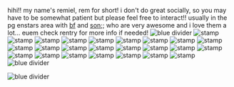 hihi!! my name's remiel, rem for short! i don't do great socially, so you may have to be somewhat patient but please feel free to interact!! usually in the pg enstars area with [bf](https://github.com/angelicfreak) and [son](https://github.com/Ffluffernutt);; who are very awesome and i love them a lot... euem check rentry for more info if needed!
![blue divider](https://64.media.tumblr.com/f0c18941348b84103d3415184bf38848/f7ec0cffe6574c86-c3/s2048x3072/6206d9d13b3811559c4d1d50a0ea6fde9279875d.pnj)
![stamp](https://images-wixmp-ed30a86b8c4ca887773594c2.wixmp.com/f/2a4269cb-2f67-4435-b4c0-5515d5613cc7/de37qmr-99705960-189f-43d4-bc8b-7035f3ccdaf3.png?token=eyJ0eXAiOiJKV1QiLCJhbGciOiJIUzI1NiJ9.eyJzdWIiOiJ1cm46YXBwOjdlMGQxODg5ODIyNjQzNzNhNWYwZDQxNWVhMGQyNmUwIiwiaXNzIjoidXJuOmFwcDo3ZTBkMTg4OTgyMjY0MzczYTVmMGQ0MTVlYTBkMjZlMCIsIm9iaiI6W1t7InBhdGgiOiJcL2ZcLzJhNDI2OWNiLTJmNjctNDQzNS1iNGMwLTU1MTVkNTYxM2NjN1wvZGUzN3Ftci05OTcwNTk2MC0xODlmLTQzZDQtYmM4Yi03MDM1ZjNjY2RhZjMucG5nIn1dXSwiYXVkIjpbInVybjpzZXJ2aWNlOmZpbGUuZG93bmxvYWQiXX0.6CdqqYThcbgJPzvLdB3VRlweSn6e5-9qd996jgkxv0s) ![stamp](https://images-wixmp-ed30a86b8c4ca887773594c2.wixmp.com/f/2a4269cb-2f67-4435-b4c0-5515d5613cc7/depjcim-d03210c1-51d1-4f61-bd2e-48a6b65335dd.png?token=eyJ0eXAiOiJKV1QiLCJhbGciOiJIUzI1NiJ9.eyJzdWIiOiJ1cm46YXBwOjdlMGQxODg5ODIyNjQzNzNhNWYwZDQxNWVhMGQyNmUwIiwiaXNzIjoidXJuOmFwcDo3ZTBkMTg4OTgyMjY0MzczYTVmMGQ0MTVlYTBkMjZlMCIsIm9iaiI6W1t7InBhdGgiOiJcL2ZcLzJhNDI2OWNiLTJmNjctNDQzNS1iNGMwLTU1MTVkNTYxM2NjN1wvZGVwamNpbS1kMDMyMTBjMS01MWQxLTRmNjEtYmQyZS00OGE2YjY1MzM1ZGQucG5nIn1dXSwiYXVkIjpbInVybjpzZXJ2aWNlOmZpbGUuZG93bmxvYWQiXX0.r9Hpy8fyM9ZUQfQRuFzddvBluiWvmJf26A5TBrGps8Q) ![stamp](https://external-media.spacehey.net/media/s2jU5x7cyyMyh4SDxTEX5P6iCBj4YPzjeYDX78axe-2o=/https://images-wixmp-ed30a86b8c4ca887773594c2.wixmp.com/f/74037890-f83c-468f-83cf-33aa7bea7e7f/d47htzh-05694e0b-a1d9-49ce-bf71-ce1cc9c13366.gif?token=eyJ0eXAiOiJKV1QiLCJhbGciOiJIUzI1NiJ9.eyJzdWIiOiJ1cm46YXBwOjdlMGQxODg5ODIyNjQzNzNhNWYwZDQxNWVhMGQyNmUwIiwiaXNzIjoidXJuOmFwcDo3ZTBkMTg4OTgyMjY0MzczYTVmMGQ0MTVlYTBkMjZlMCIsIm9iaiI6W1t7InBhdGgiOiJcL2ZcLzc0MDM3ODkwLWY4M2MtNDY4Zi04M2NmLTMzYWE3YmVhN2U3ZlwvZDQ3aHR6aC0wNTY5NGUwYi1hMWQ5LTQ5Y2UtYmY3MS1jZTFjYzljMTMzNjYuZ2lmIn1dXSwiYXVkIjpbInVybjpzZXJ2aWNlOmZpbGUuZG93bmxvYWQiXX0.FdPXtWZb4q5h_5aD2HmMhKhXEsRydV1j7jTSmwcLcuw) ![stamp](https://external-media.spacehey.net/media/sZZDev_KEjt7hgg4V8dodIu9Uf4MMBw69L88bimUFOYQ=/https://images-wixmp-ed30a86b8c4ca887773594c2.wixmp.com/f/a98d6b1b-2df5-4458-b2d6-9497a5e393b6/dauwwvu-64aafafd-14e2-48db-9eb2-a11a298d732a.png/v1/fill/w_99,h_56/my_boyfriend_is_my_best_friend_stamp_by_rainbow_lizzard_dauwwvu-fullview.png?token=eyJ0eXAiOiJKV1QiLCJhbGciOiJIUzI1NiJ9.eyJzdWIiOiJ1cm46YXBwOjdlMGQxODg5ODIyNjQzNzNhNWYwZDQxNWVhMGQyNmUwIiwiaXNzIjoidXJuOmFwcDo3ZTBkMTg4OTgyMjY0MzczYTVmMGQ0MTVlYTBkMjZlMCIsIm9iaiI6W1t7ImhlaWdodCI6Ijw9NTYiLCJwYXRoIjoiXC9mXC9hOThkNmIxYi0yZGY1LTQ0NTgtYjJkNi05NDk3YTVlMzkzYjZcL2RhdXd3dnUtNjRhYWZhZmQtMTRlMi00OGRiLTllYjItYTExYTI5OGQ3MzJhLnBuZyIsIndpZHRoIjoiPD05OSJ9XV0sImF1ZCI6WyJ1cm46c2VydmljZTppbWFnZS5vcGVyYXRpb25zIl19.rOpdeL8XJZ7HS4NXCyKxC7FBJK_MRa3JuhMAseV2W98) ![stamp](https://external-media.spacehey.net/media/s6qL5PYxbKVnJm0BAb33i24pyl-IDhMD-t9b8bgEOlEI=/https://images-wixmp-ed30a86b8c4ca887773594c2.wixmp.com/f/f7f32212-7f2b-41d5-b864-9a6ecf945203/da2p3hi-2626d16b-38af-4d64-8193-7125d67ae758.png/v1/fill/w_99,h_55/friendly_reminder_stamp__f2u__by_witchb0y_da2p3hi-fullview.png?token=eyJ0eXAiOiJKV1QiLCJhbGciOiJIUzI1NiJ9.eyJzdWIiOiJ1cm46YXBwOjdlMGQxODg5ODIyNjQzNzNhNWYwZDQxNWVhMGQyNmUwIiwiaXNzIjoidXJuOmFwcDo3ZTBkMTg4OTgyMjY0MzczYTVmMGQ0MTVlYTBkMjZlMCIsIm9iaiI6W1t7ImhlaWdodCI6Ijw9NTUiLCJwYXRoIjoiXC9mXC9mN2YzMjIxMi03ZjJiLTQxZDUtYjg2NC05YTZlY2Y5NDUyMDNcL2RhMnAzaGktMjYyNmQxNmItMzhhZi00ZDY0LTgxOTMtNzEyNWQ2N2FlNzU4LnBuZyIsIndpZHRoIjoiPD05OSJ9XV0sImF1ZCI6WyJ1cm46c2VydmljZTppbWFnZS5vcGVyYXRpb25zIl19._4fNgMGpf5wesx6XUVhYUY1zfgw0yCE3mdJzqqdDwqw) ![stamp](https://external-media.spacehey.net/media/s4uH1FHLzf4nvE10IDHrqguB3vO5U8F7dD20mFEgVuAU=/https://images-wixmp-ed30a86b8c4ca887773594c2.wixmp.com/f/d945a677-c004-4cae-9b50-4d6392b452cb/da5dsk5-1735acba-f868-4e16-8eec-1cb00575a917.gif?token=eyJ0eXAiOiJKV1QiLCJhbGciOiJIUzI1NiJ9.eyJzdWIiOiJ1cm46YXBwOjdlMGQxODg5ODIyNjQzNzNhNWYwZDQxNWVhMGQyNmUwIiwiaXNzIjoidXJuOmFwcDo3ZTBkMTg4OTgyMjY0MzczYTVmMGQ0MTVlYTBkMjZlMCIsIm9iaiI6W1t7InBhdGgiOiJcL2ZcL2Q5NDVhNjc3LWMwMDQtNGNhZS05YjUwLTRkNjM5MmI0NTJjYlwvZGE1ZHNrNS0xNzM1YWNiYS1mODY4LTRlMTYtOGVlYy0xY2IwMDU3NWE5MTcuZ2lmIn1dXSwiYXVkIjpbInVybjpzZXJ2aWNlOmZpbGUuZG93bmxvYWQiXX0.AFomLenIljWhTlAPIHVSnLHza_FtE1kUgFI6eqyF-rw) ![stamp](https://external-media.spacehey.net/media/sFXHIug66KsfBds6ua_cQ5b4Vcgqac1MKOYMfcN4wL2M=/https://images-wixmp-ed30a86b8c4ca887773594c2.wixmp.com/f/3d3655b7-467f-4394-ac71-50e0c1dfcff8/ddccl9o-a9b32efc-de5c-4617-8bd5-94b82f66f23d.png/v1/fill/w_99,h_56/achillean_stamp_by_sunbirds_ddccl9o-fullview.png?token=eyJ0eXAiOiJKV1QiLCJhbGciOiJIUzI1NiJ9.eyJzdWIiOiJ1cm46YXBwOjdlMGQxODg5ODIyNjQzNzNhNWYwZDQxNWVhMGQyNmUwIiwiaXNzIjoidXJuOmFwcDo3ZTBkMTg4OTgyMjY0MzczYTVmMGQ0MTVlYTBkMjZlMCIsIm9iaiI6W1t7ImhlaWdodCI6Ijw9NTYiLCJwYXRoIjoiXC9mXC8zZDM2NTViNy00NjdmLTQzOTQtYWM3MS01MGUwYzFkZmNmZjhcL2RkY2NsOW8tYTliMzJlZmMtZGU1Yy00NjE3LThiZDUtOTRiODJmNjZmMjNkLnBuZyIsIndpZHRoIjoiPD05OSJ9XV0sImF1ZCI6WyJ1cm46c2VydmljZTppbWFnZS5vcGVyYXRpb25zIl19.xRpzFMaND2XSz2x1fEgcIfZJ2uatmrGYaJFkgawnJik) ![stamp](https://external-media.spacehey.net/media/sbAZ0oZkEqJmAp90hJFSGQYklqL3uXhgE9X7rLc6ylxw=/https://images-wixmp-ed30a86b8c4ca887773594c2.wixmp.com/f/bcf5ac68-e2b5-49d8-9ea9-736d45aa6321/dafmpih-473072cd-f98c-4d9b-8ffd-ac35100ef243.png/v1/fill/w_99,h_56/asexual_pride_stamp_by_destinysgrace_dafmpih-fullview.png?token=eyJ0eXAiOiJKV1QiLCJhbGciOiJIUzI1NiJ9.eyJzdWIiOiJ1cm46YXBwOjdlMGQxODg5ODIyNjQzNzNhNWYwZDQxNWVhMGQyNmUwIiwiaXNzIjoidXJuOmFwcDo3ZTBkMTg4OTgyMjY0MzczYTVmMGQ0MTVlYTBkMjZlMCIsIm9iaiI6W1t7ImhlaWdodCI6Ijw9NTYiLCJwYXRoIjoiXC9mXC9iY2Y1YWM2OC1lMmI1LTQ5ZDgtOWVhOS03MzZkNDVhYTYzMjFcL2RhZm1waWgtNDczMDcyY2QtZjk4Yy00ZDliLThmZmQtYWMzNTEwMGVmMjQzLnBuZyIsIndpZHRoIjoiPD05OSJ9XV0sImF1ZCI6WyJ1cm46c2VydmljZTppbWFnZS5vcGVyYXRpb25zIl19.jHNsaJ0PX5HWBNNQ7x0AeriiH8rH2A87eRVQ_T-9KqQ) ![stamp](https://external-media.spacehey.net/media/s7FpRQBmRoa53HYBASmZF8UPKZJoLJ2LIHRLfNeysM1o=/https://images-wixmp-ed30a86b8c4ca887773594c2.wixmp.com/f/bcf5ac68-e2b5-49d8-9ea9-736d45aa6321/dafmo7b-a5c034ae-2335-4e98-b427-26529d6fe4a8.png/v1/fill/w_99,h_56/transgender_pride_stamp_by_destinysgrace_dafmo7b-fullview.png?token=eyJ0eXAiOiJKV1QiLCJhbGciOiJIUzI1NiJ9.eyJzdWIiOiJ1cm46YXBwOjdlMGQxODg5ODIyNjQzNzNhNWYwZDQxNWVhMGQyNmUwIiwiaXNzIjoidXJuOmFwcDo3ZTBkMTg4OTgyMjY0MzczYTVmMGQ0MTVlYTBkMjZlMCIsIm9iaiI6W1t7ImhlaWdodCI6Ijw9NTYiLCJwYXRoIjoiXC9mXC9iY2Y1YWM2OC1lMmI1LTQ5ZDgtOWVhOS03MzZkNDVhYTYzMjFcL2RhZm1vN2ItYTVjMDM0YWUtMjMzNS00ZTk4LWI0MjctMjY1MjlkNmZlNGE4LnBuZyIsIndpZHRoIjoiPD05OSJ9XV0sImF1ZCI6WyJ1cm46c2VydmljZTppbWFnZS5vcGVyYXRpb25zIl19.hbgt4h5fPa23_wmPM6d8h3Sge6fjDrABnNGXdc7C7rg) ![stamp](https://external-media.spacehey.net/media/sAqNlGRvj4R73MXgzufZMWXYt8pbMi2yxC3-wxdH76Vo=/https://images-wixmp-ed30a86b8c4ca887773594c2.wixmp.com/f/5f8f5aa2-b3ec-4042-8fb6-74219bd45757/d4nhktw-7741171c-cc96-45f4-9028-f657cc45fac3.gif?token=eyJ0eXAiOiJKV1QiLCJhbGciOiJIUzI1NiJ9.eyJzdWIiOiJ1cm46YXBwOjdlMGQxODg5ODIyNjQzNzNhNWYwZDQxNWVhMGQyNmUwIiwiaXNzIjoidXJuOmFwcDo3ZTBkMTg4OTgyMjY0MzczYTVmMGQ0MTVlYTBkMjZlMCIsIm9iaiI6W1t7InBhdGgiOiJcL2ZcLzVmOGY1YWEyLWIzZWMtNDA0Mi04ZmI2LTc0MjE5YmQ0NTc1N1wvZDRuaGt0dy03NzQxMTcxYy1jYzk2LTQ1ZjQtOTAyOC1mNjU3Y2M0NWZhYzMuZ2lmIn1dXSwiYXVkIjpbInVybjpzZXJ2aWNlOmZpbGUuZG93bmxvYWQiXX0.rNSIfqN3dUy4LadGZflwCrwMdkAtWGmES3wSGSCV0KM) ![stamp](https://external-media.spacehey.net/media/sTvfkfAB7T388AmDaGs4Mn8EXe9O1QXvfKBnJguNSR6w=/https://images-wixmp-ed30a86b8c4ca887773594c2.wixmp.com/f/fd695a56-b840-4407-bf9c-ea0939b5cb16/dbs8ezg-17e37aee-ac3a-45d3-ac43-5e669acc7ad7.gif?token=eyJ0eXAiOiJKV1QiLCJhbGciOiJIUzI1NiJ9.eyJzdWIiOiJ1cm46YXBwOjdlMGQxODg5ODIyNjQzNzNhNWYwZDQxNWVhMGQyNmUwIiwiaXNzIjoidXJuOmFwcDo3ZTBkMTg4OTgyMjY0MzczYTVmMGQ0MTVlYTBkMjZlMCIsIm9iaiI6W1t7InBhdGgiOiJcL2ZcL2ZkNjk1YTU2LWI4NDAtNDQwNy1iZjljLWVhMDkzOWI1Y2IxNlwvZGJzOGV6Zy0xN2UzN2FlZS1hYzNhLTQ1ZDMtYWM0My01ZTY2OWFjYzdhZDcuZ2lmIn1dXSwiYXVkIjpbInVybjpzZXJ2aWNlOmZpbGUuZG93bmxvYWQiXX0.fqJ_PZU2oCUi0waQcgsZDqYmRH_IbJ3nBFoNfPVW8Do) ![stamp](https://external-media.spacehey.net/media/sK7eVnZKQGEUqjPWi-G4zVspp1nhUpTvZVI_dJQkVzW4=/https://images-wixmp-ed30a86b8c4ca887773594c2.wixmp.com/f/0770f9ec-ed13-4241-a92d-b57b1228495c/d96bjzb-f295cac8-9b51-4874-b7df-8f4928473432.png/v1/fill/w_99,h_56/_c_69__i_love_plants_for_bubblegid_by_wishmasteralchemist_d96bjzb-fullview.png?token=eyJ0eXAiOiJKV1QiLCJhbGciOiJIUzI1NiJ9.eyJzdWIiOiJ1cm46YXBwOjdlMGQxODg5ODIyNjQzNzNhNWYwZDQxNWVhMGQyNmUwIiwiaXNzIjoidXJuOmFwcDo3ZTBkMTg4OTgyMjY0MzczYTVmMGQ0MTVlYTBkMjZlMCIsIm9iaiI6W1t7ImhlaWdodCI6Ijw9NTYiLCJwYXRoIjoiXC9mXC8wNzcwZjllYy1lZDEzLTQyNDEtYTkyZC1iNTdiMTIyODQ5NWNcL2Q5NmJqemItZjI5NWNhYzgtOWI1MS00ODc0LWI3ZGYtOGY0OTI4NDczNDMyLnBuZyIsIndpZHRoIjoiPD05OSJ9XV0sImF1ZCI6WyJ1cm46c2VydmljZTppbWFnZS5vcGVyYXRpb25zIl19.VSTeXTEq1ZlQVgMgBjGm1uwChdbE9a2kyHOhM-P46tQ) ![stamp](https://external-media.spacehey.net/media/s8RexczK-qgawXzyDKWi2aqaqpdq6fetaQCZQGsUjW_o=/https://images-wixmp-ed30a86b8c4ca887773594c2.wixmp.com/f/85c2a57f-7527-4e67-96e4-6540be8c027b/db66w25-439e0d5e-fac6-4734-8ec9-6438584e8700.png/v1/fill/w_99,h_56/enstars_stamp___natsume_sakasaki_by_arashizu_db66w25-fullview.png?token=eyJ0eXAiOiJKV1QiLCJhbGciOiJIUzI1NiJ9.eyJzdWIiOiJ1cm46YXBwOjdlMGQxODg5ODIyNjQzNzNhNWYwZDQxNWVhMGQyNmUwIiwiaXNzIjoidXJuOmFwcDo3ZTBkMTg4OTgyMjY0MzczYTVmMGQ0MTVlYTBkMjZlMCIsIm9iaiI6W1t7ImhlaWdodCI6Ijw9NTYiLCJwYXRoIjoiXC9mXC84NWMyYTU3Zi03NTI3LTRlNjctOTZlNC02NTQwYmU4YzAyN2JcL2RiNjZ3MjUtNDM5ZTBkNWUtZmFjNi00NzM0LThlYzktNjQzODU4NGU4NzAwLnBuZyIsIndpZHRoIjoiPD05OSJ9XV0sImF1ZCI6WyJ1cm46c2VydmljZTppbWFnZS5vcGVyYXRpb25zIl19.-oRS93eBcHk4mvrSnQiI-XiiHRGNuNPP9vLgImcGEwM) ![stamp](https://external-media.spacehey.net/media/sra2g9pinzFfetGr7w0QHFvZSTUhAPnZqfX_34Wu3dlI=/https://images-wixmp-ed30a86b8c4ca887773594c2.wixmp.com/f/85c2a57f-7527-4e67-96e4-6540be8c027b/db66vz7-f4f281e7-a267-4a3b-9835-c086e1d67961.png/v1/fill/w_99,h_56/enstars_stamp___tsumugi_aoba_by_arashizu_db66vz7-fullview.png?token=eyJ0eXAiOiJKV1QiLCJhbGciOiJIUzI1NiJ9.eyJzdWIiOiJ1cm46YXBwOjdlMGQxODg5ODIyNjQzNzNhNWYwZDQxNWVhMGQyNmUwIiwiaXNzIjoidXJuOmFwcDo3ZTBkMTg4OTgyMjY0MzczYTVmMGQ0MTVlYTBkMjZlMCIsIm9iaiI6W1t7ImhlaWdodCI6Ijw9NTYiLCJwYXRoIjoiXC9mXC84NWMyYTU3Zi03NTI3LTRlNjctOTZlNC02NTQwYmU4YzAyN2JcL2RiNjZ2ejctZjRmMjgxZTctYTI2Ny00YTNiLTk4MzUtYzA4NmUxZDY3OTYxLnBuZyIsIndpZHRoIjoiPD05OSJ9XV0sImF1ZCI6WyJ1cm46c2VydmljZTppbWFnZS5vcGVyYXRpb25zIl19.qVdIAXa3UIZzbLyP3DES82LZPo0-3iV1glsTqqWRe4M) ![stamp](https://external-media.spacehey.net/media/scC7u6fuIJzsaUT-LrIl5Ei7ZGCViT1YWayJ7QmhBc2g=/https://images-wixmp-ed30a86b8c4ca887773594c2.wixmp.com/f/85c2a57f-7527-4e67-96e4-6540be8c027b/db66w53-0ede880e-9e47-47e9-ad49-4142f5dcd03a.png/v1/fill/w_99,h_56/enstars_stamp___sora_harukawa_by_arashizu_db66w53-fullview.png?token=eyJ0eXAiOiJKV1QiLCJhbGciOiJIUzI1NiJ9.eyJzdWIiOiJ1cm46YXBwOjdlMGQxODg5ODIyNjQzNzNhNWYwZDQxNWVhMGQyNmUwIiwiaXNzIjoidXJuOmFwcDo3ZTBkMTg4OTgyMjY0MzczYTVmMGQ0MTVlYTBkMjZlMCIsIm9iaiI6W1t7ImhlaWdodCI6Ijw9NTYiLCJwYXRoIjoiXC9mXC84NWMyYTU3Zi03NTI3LTRlNjctOTZlNC02NTQwYmU4YzAyN2JcL2RiNjZ3NTMtMGVkZTg4MGUtOWU0Ny00N2U5LWFkNDktNDE0MmY1ZGNkMDNhLnBuZyIsIndpZHRoIjoiPD05OSJ9XV0sImF1ZCI6WyJ1cm46c2VydmljZTppbWFnZS5vcGVyYXRpb25zIl19.ODIZ1ZD61LksXk4DsYDDzUaUvls0VVTB1dpyQj7wKtk) ![stamp](https://external-media.spacehey.net/media/skCgJRx_m0wAHF4ZWVd22v46HlIuf4Fv7rvulHLqKsCg=/https://images-wixmp-ed30a86b8c4ca887773594c2.wixmp.com/f/85c2a57f-7527-4e67-96e4-6540be8c027b/db66to8-fe6437bd-d6ce-41c2-b237-f0670051d889.png/v1/fill/w_99,h_56/enstars_stamp___eichi_tenshouin_by_arashizu_db66to8-fullview.png?token=eyJ0eXAiOiJKV1QiLCJhbGciOiJIUzI1NiJ9.eyJzdWIiOiJ1cm46YXBwOjdlMGQxODg5ODIyNjQzNzNhNWYwZDQxNWVhMGQyNmUwIiwiaXNzIjoidXJuOmFwcDo3ZTBkMTg4OTgyMjY0MzczYTVmMGQ0MTVlYTBkMjZlMCIsIm9iaiI6W1t7ImhlaWdodCI6Ijw9NTYiLCJwYXRoIjoiXC9mXC84NWMyYTU3Zi03NTI3LTRlNjctOTZlNC02NTQwYmU4YzAyN2JcL2RiNjZ0bzgtZmU2NDM3YmQtZDZjZS00MWMyLWIyMzctZjA2NzAwNTFkODg5LnBuZyIsIndpZHRoIjoiPD05OSJ9XV0sImF1ZCI6WyJ1cm46c2VydmljZTppbWFnZS5vcGVyYXRpb25zIl19.GgukiJ2DJO2Xy2_oW-bk-pTnPoqrJMafcD4I0VtRtgY) ![stamp](https://external-media.spacehey.net/media/swMghi2mATKuEhcOC6n8TVCpLj5w2f6CP_fZmnsqhwig=/https://images-wixmp-ed30a86b8c4ca887773594c2.wixmp.com/f/c89d1002-8ee8-401a-aae5-adc53a6b798b/da9gpuz-bad70b5a-4e3e-4b96-81e4-ee4db89dfcdb.png/v1/fill/w_99,h_56/forest_stamp_by_bulletblend_da9gpuz-fullview.png?token=eyJ0eXAiOiJKV1QiLCJhbGciOiJIUzI1NiJ9.eyJzdWIiOiJ1cm46YXBwOjdlMGQxODg5ODIyNjQzNzNhNWYwZDQxNWVhMGQyNmUwIiwiaXNzIjoidXJuOmFwcDo3ZTBkMTg4OTgyMjY0MzczYTVmMGQ0MTVlYTBkMjZlMCIsIm9iaiI6W1t7ImhlaWdodCI6Ijw9NTYiLCJwYXRoIjoiXC9mXC9jODlkMTAwMi04ZWU4LTQwMWEtYWFlNS1hZGM1M2E2Yjc5OGJcL2RhOWdwdXotYmFkNzBiNWEtNGUzZS00Yjk2LTgxZTQtZWU0ZGI4OWRmY2RiLnBuZyIsIndpZHRoIjoiPD05OSJ9XV0sImF1ZCI6WyJ1cm46c2VydmljZTppbWFnZS5vcGVyYXRpb25zIl19.cSDiHrPY3ZhvxaTpAR5o7QUKkwYlhs62A4srw_5b7EE) ![stamp](https://images-wixmp-ed30a86b8c4ca887773594c2.wixmp.com/f/13955afe-6510-418e-9039-b1aceafb175a/dc374d1-d01439c8-6ed0-426d-b649-a7b3b782ce34.png/v1/fill/w_99,h_56,q_80,strp/__by_drowsyfaun_dc374d1-fullview.jpg?token=eyJ0eXAiOiJKV1QiLCJhbGciOiJIUzI1NiJ9.eyJzdWIiOiJ1cm46YXBwOjdlMGQxODg5ODIyNjQzNzNhNWYwZDQxNWVhMGQyNmUwIiwiaXNzIjoidXJuOmFwcDo3ZTBkMTg4OTgyMjY0MzczYTVmMGQ0MTVlYTBkMjZlMCIsIm9iaiI6W1t7ImhlaWdodCI6Ijw9NTYiLCJwYXRoIjoiXC9mXC8xMzk1NWFmZS02NTEwLTQxOGUtOTAzOS1iMWFjZWFmYjE3NWFcL2RjMzc0ZDEtZDAxNDM5YzgtNmVkMC00MjZkLWI2NDktYTdiM2I3ODJjZTM0LnBuZyIsIndpZHRoIjoiPD05OSJ9XV0sImF1ZCI6WyJ1cm46c2VydmljZTppbWFnZS5vcGVyYXRpb25zIl19.zY8ES5Jc99KgKNIh2pdOWBXWVXyUGNzjG5VGJGUmZwI) ![stamp](https://images-wixmp-ed30a86b8c4ca887773594c2.wixmp.com/f/123d674b-ec3a-48d6-974e-6735d6a62320/d3eddoj-1b447871-9c6e-4854-bf11-63e5c291fd82.gif?token=eyJ0eXAiOiJKV1QiLCJhbGciOiJIUzI1NiJ9.eyJzdWIiOiJ1cm46YXBwOjdlMGQxODg5ODIyNjQzNzNhNWYwZDQxNWVhMGQyNmUwIiwiaXNzIjoidXJuOmFwcDo3ZTBkMTg4OTgyMjY0MzczYTVmMGQ0MTVlYTBkMjZlMCIsIm9iaiI6W1t7InBhdGgiOiJcL2ZcLzEyM2Q2NzRiLWVjM2EtNDhkNi05NzRlLTY3MzVkNmE2MjMyMFwvZDNlZGRvai0xYjQ0Nzg3MS05YzZlLTQ4NTQtYmYxMS02M2U1YzI5MWZkODIuZ2lmIn1dXSwiYXVkIjpbInVybjpzZXJ2aWNlOmZpbGUuZG93bmxvYWQiXX0.I68rmIGNAjW6rH4JdcODv9zcxCRzSOM4JVUNI0gx1Qk) ![stamp](https://images-wixmp-ed30a86b8c4ca887773594c2.wixmp.com/f/9c783e56-4876-449b-9018-20f4e33e6fa0/d2rfqfd-bf0cb79c-26b1-41df-9eb2-27353be6c74a.gif?token=eyJ0eXAiOiJKV1QiLCJhbGciOiJIUzI1NiJ9.eyJzdWIiOiJ1cm46YXBwOjdlMGQxODg5ODIyNjQzNzNhNWYwZDQxNWVhMGQyNmUwIiwiaXNzIjoidXJuOmFwcDo3ZTBkMTg4OTgyMjY0MzczYTVmMGQ0MTVlYTBkMjZlMCIsIm9iaiI6W1t7InBhdGgiOiJcL2ZcLzljNzgzZTU2LTQ4NzYtNDQ5Yi05MDE4LTIwZjRlMzNlNmZhMFwvZDJyZnFmZC1iZjBjYjc5Yy0yNmIxLTQxZGYtOWViMi0yNzM1M2JlNmM3NGEuZ2lmIn1dXSwiYXVkIjpbInVybjpzZXJ2aWNlOmZpbGUuZG93bmxvYWQiXX0.Lzqneh6eEJqHGo05Yyazg9rmzpgfKpPUeWyPga2eZYQ) ![stamp](https://64.media.tumblr.com/aeef3d56521b9317079f33f0288b5393/5c19bcc8ac66edb0-ca/s100x200/e85c87a3541b1afa7a79f82048819ff1fda2dfac.pnj) ![stamp](https://64.media.tumblr.com/61f658ebe5c2050152ac71eb4f59410c/eb5d4e67c5a4f50e-b4/s100x200/12ba2e8e17dcaede51f8297a006bcc201c032878.pnj) ![stamp](https://64.media.tumblr.com/8b4fa33223c704a347f99d9f59cb6382/eb5d4e67c5a4f50e-d5/s100x200/f1a126a157e2d65de8ae10df56af34303d9402af.pnj) ![stamp](https://64.media.tumblr.com/eff11858fb567fc3e2e79fce0bce6a9d/eb5d4e67c5a4f50e-43/s100x200/d6be29a535c026315f8e595cdd3038d1cc5233c2.pnj)
![blue divider](https://64.media.tumblr.com/f0c18941348b84103d3415184bf38848/f7ec0cffe6574c86-c3/s2048x3072/6206d9d13b3811559c4d1d50a0ea6fde9279875d.pnj)

![blue divider](https://64.media.tumblr.com/b867b8198f634fe9fcb10101db5885e3/01cb8a1dcc0da382-19/s2048x3072/32fd0881ed26dc126521c59ef093b6934f579f7c.pnj)

